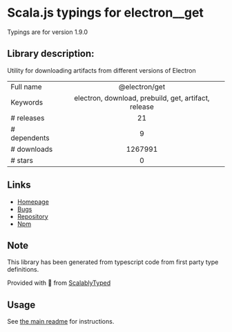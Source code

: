 
# Scala.js typings for electron__get

Typings are for version 1.9.0

## Library description:
Utility for downloading artifacts from different versions of Electron

|                    |                 |
| ------------------ | :-------------: |
| Full name          | @electron/get |
| Keywords           | electron, download, prebuild, get, artifact, release |
| # releases         | 21 |
| # dependents       | 9 |
| # downloads        | 1267991 |
| # stars            | 0 |

## Links
- [Homepage](https://github.com/electron/get#readme)
- [Bugs](https://github.com/electron/get/issues)
- [Repository](https://github.com/electron/get)
- [Npm](https://www.npmjs.com/package/%40electron%2Fget)
    


## Note
This library has been generated from typescript code from first party type definitions.

Provided with :purple_heart: from [ScalablyTyped](https://github.com/oyvindberg/ScalablyTyped)

## Usage
See [the main readme](../../readme.md) for instructions.



